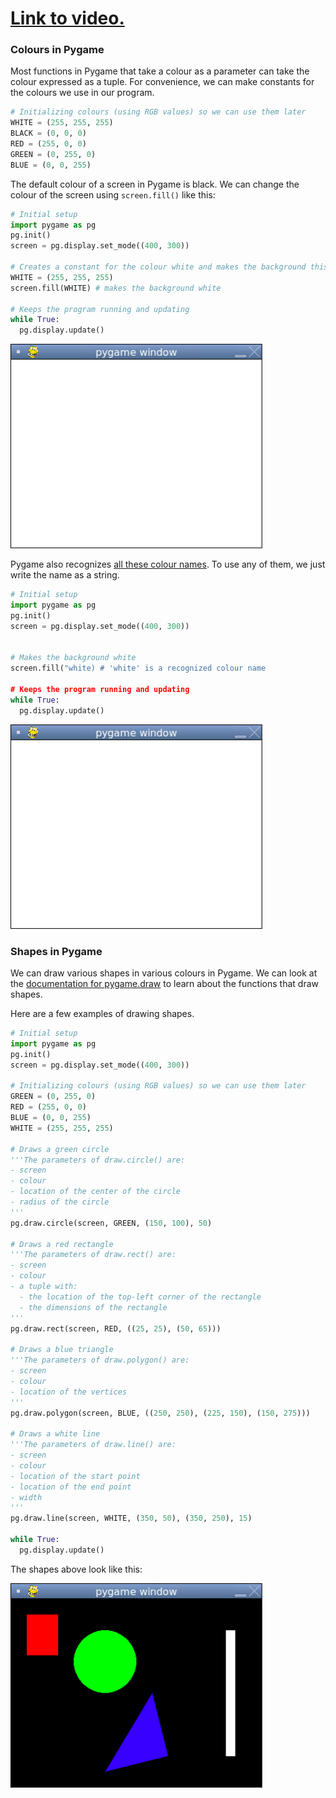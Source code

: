 # [Link to video.](https://www.youtube.com/watch?v=GreW46_42EA&list=PLVD25niNi0BnkkXdVEuU66WgUHMI_Z0h5&index=2)

### Colours in Pygame

Most functions in Pygame that take a colour as a parameter can take the colour expressed as a tuple. For convenience, we can make constants for the colours we use in our program.

```python
# Initializing colours (using RGB values) so we can use them later
WHITE = (255, 255, 255)
BLACK = (0, 0, 0)
RED = (255, 0, 0)
GREEN = (0, 255, 0)
BLUE = (0, 0, 255)
```

The default colour of a screen in Pygame is black. We can change the colour of the screen using `screen.fill()` like this:

```python
# Initial setup
import pygame as pg
pg.init()
screen = pg.display.set_mode((400, 300))

# Creates a constant for the colour white and makes the background this colour
WHITE = (255, 255, 255)
screen.fill(WHITE) # makes the background white

# Keeps the program running and updating
while True:
  pg.display.update()
```

![](../Images/Pygame_Screen_Colour.png)

Pygame also recognizes [all these colour names](https://www.webucator.com/article/python-color-constants-module/). To use any of them, we just write the name as a string.

```python
# Initial setup
import pygame as pg
pg.init()
screen = pg.display.set_mode((400, 300))


# Makes the background white
screen.fill("white) # 'white' is a recognized colour name

# Keeps the program running and updating
while True:
  pg.display.update()
```

![](../Images/Pygame_Screen_Colour.png)

### Shapes in Pygame

We can draw various shapes in various colours in Pygame. We can look at the [documentation for pygame.draw](https://www.pygame.org/docs/ref/draw.html) to learn about the functions that draw shapes. 

Here are a few examples of drawing shapes.

```python
# Initial setup
import pygame as pg
pg.init()
screen = pg.display.set_mode((400, 300))

# Initializing colours (using RGB values) so we can use them later
GREEN = (0, 255, 0)
RED = (255, 0, 0)
BLUE = (0, 0, 255)
WHITE = (255, 255, 255)

# Draws a green circle
'''The parameters of draw.circle() are:
- screen
- colour
- location of the center of the circle
- radius of the circle
'''
pg.draw.circle(screen, GREEN, (150, 100), 50)

# Draws a red rectangle
'''The parameters of draw.rect() are:
- screen
- colour
- a tuple with:
  - the location of the top-left corner of the rectangle
  - the dimensions of the rectangle
'''
pg.draw.rect(screen, RED, ((25, 25), (50, 65)))

# Draws a blue triangle
'''The parameters of draw.polygon() are:
- screen
- colour
- location of the vertices
'''
pg.draw.polygon(screen, BLUE, ((250, 250), (225, 150), (150, 275)))

# Draws a white line
'''The parameters of draw.line() are:
- screen
- colour
- location of the start point
- location of the end point
- width
'''
pg.draw.line(screen, WHITE, (350, 50), (350, 250), 15)

while True:
  pg.display.update()
```

The shapes above look like this:

![](../Images/Pygame_Shapes1.png)

